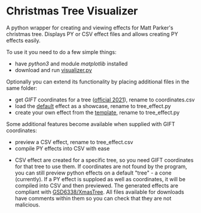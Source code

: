 # Christmas Tree Visualizer
A python wrapper for creating and viewing effects for Matt Parker's christmas tree. Displays PY or CSV effect files and allows creating PY effects easily.

To use it you need to do a few simple things:
- have *python3* and module *matplotlib* installed
- download and run [visualizer.py](https://raw.githubusercontent.com/Aonodensetsu/xmax-tree-visualizer/main/visualiser.py)

Optionally you can extend its functionality by placing additional files in the same folder:
- get *GIFT* coordinates for a tree ([official 2021](https://www.dropbox.com/s/lmccfutftplhh3b/coords_2021.csv)), rename to coordinates.csv
- load the [default](https://raw.githubusercontent.com/Aonodensetsu/xmas-tree-visualizer/main/effect_default.py) effect as a showcase, rename to tree_effect.py
- create your own effect from the [template](https://raw.githubusercontent.com/Aonodensetsu/xmas-tree-visualizer/main/effect_template.py), rename to tree_effect.py

Some additional features become available when supplied with GIFT coordinates:
- preview a CSV effect, rename to tree_effect.csv
- compile PY effects into CSV with ease

* CSV effect are created for a specific tree, so you need GIFT coordinates for that tree to use them. If coordinates are not found by the program, you can still preview python effects on a default "tree" - a cone (currently). If a PY effect is supploed as well as coordinates, it will be compiled into CSV and then previewed. The generated effects are compliant with [GSD6338/XmasTree](https://github.com/GSD6338/XmasTree). All files available for downloads have comments within them so you can check that they are not malicious.
